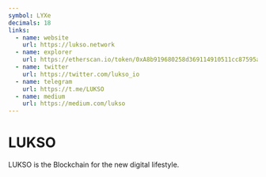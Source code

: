 ```yaml
---
symbol: LYXe
decimals: 18
links:
  - name: website
    url: https://lukso.network
  - name: explorer
    url: https://etherscan.io/token/0xA8b919680258d369114910511cc87595aec0be6D
  - name: twitter
    url: https://twitter.com/lukso_io
  - name: telegram
    url: https://t.me/LUKSO
  - name: medium
    url: https://medium.com/lukso
---
```


# LUKSO

LUKSO is the Blockchain for the new digital lifestyle.
